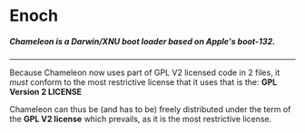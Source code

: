 # Enoch

##### Chameleon is a Darwin/XNU boot loader based on Apple's boot-132.
----

Because Chameleon now uses part of GPL V2 licensed code in 2 files,
it *must* conform to the most restrictive license that it uses that is the:
__GPL Version 2 LICENSE__

Chameleon can thus be (and has to be) freely distributed under the term of the __GPL V2 license__ which prevails, as it is the most restrictive license.
